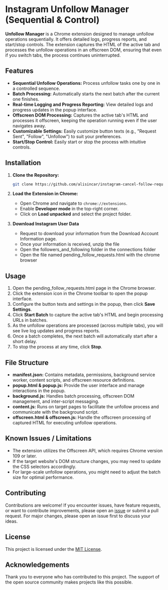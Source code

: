# Instagram Unfollow Manager (Sequential & Control)

**Unfollow Manager** is a Chrome extension designed to manage unfollow operations sequentially. It offers detailed logs, progress reports, and start/stop controls. The extension captures the HTML of the active tab and processes the unfollow operations in an offscreen DOM, ensuring that even if you switch tabs, the process continues uninterrupted.

## Features

- **Sequential Unfollow Operations:** Process unfollow tasks one by one in a controlled sequence.
- **Batch Processing:** Automatically starts the next batch after the current one finishes.
- **Real-time Logging and Progress Reporting:** View detailed logs and progress updates in the popup interface.
- **Offscreen DOM Processing:** Captures the active tab's HTML and processes it offscreen, keeping the operation running even if the user navigates away.
- **Customizable Settings:** Easily customize button texts (e.g., "Request Sent", "Follow", "Unfollow") to suit your preferences.
- **Start/Stop Control:** Easily start or stop the process with intuitive controls.

## Installation

1. **Clone the Repository:**

    ```bash
    git clone https://github.com/alisincar/instagram-cancel-follow-requests.git
    ```

2. **Load the Extension in Chrome:**

    - Open Chrome and navigate to `chrome://extensions`.
    - Enable **Developer mode** in the top-right corner.
    - Click on **Load unpacked** and select the project folder.
  
      
3. **Download Instagram User Data**
   - Request to download your information from the Download Account Information page.
   - Once your information is received, unzip the file
   - Open the followers_and_following folder in the connections folder
   - Open the file named pending_follow_requests.html with the chrome browser

## Usage

1. Open the pending_follow_requests.html page in the Chrome browser.   
2. Click the extension icon in the Chrome toolbar to open the popup interface.
3. Configure the button texts and settings in the popup, then click **Save Settings**.
4. Click **Start Batch** to capture the active tab's HTML and begin processing URLs in batches.
5. As the unfollow operations are processed (across multiple tabs), you will see live log updates and progress reports.
6. Once a batch completes, the next batch will automatically start after a short delay.
7. To stop the process at any time, click **Stop**.

## File Structure

- **manifest.json:** Contains metadata, permissions, background service worker, content scripts, and offscreen resource definitions.
- **popup.html & popup.js:** Provide the user interface and manage interactions in the popup.
- **background.js:** Handles batch processing, offscreen DOM management, and inter-script messaging.
- **content.js:** Runs on target pages to facilitate the unfollow process and communicate with the background script.
- **offscreen.html & offscreen.js:** Handle the offscreen processing of captured HTML for executing unfollow operations.

## Known Issues / Limitations

- The extension utilizes the Offscreen API, which requires Chrome version 109 or later.
- If the target website's DOM structure changes, you may need to update the CSS selectors accordingly.
- For large-scale unfollow operations, you might need to adjust the batch size for optimal performance.

## Contributing

Contributions are welcome! If you encounter issues, have feature requests, or want to contribute improvements, please open an [issue](https://github.com/alisincar/instagram-cancel-follow-requests/issues) or submit a pull request. For major changes, please open an issue first to discuss your ideas.

## License

This project is licensed under the [MIT License](LICENSE).

## Acknowledgements

Thank you to everyone who has contributed to this project. The support of the open source community makes projects like this possible.
